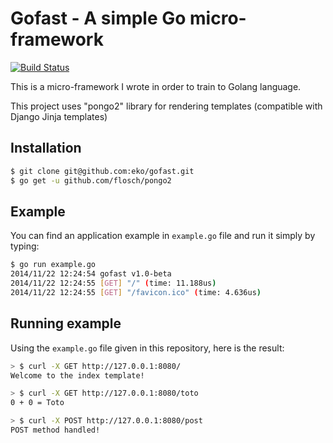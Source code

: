 Gofast - A simple Go micro-framework
====================================

[![Build Status](https://secure.travis-ci.org/eko/gofast.png?branch=master)](http://travis-ci.org/eko/gofast)

This is a micro-framework I wrote in order to train to Golang language.

This project uses "pongo2" library for rendering templates (compatible with Django Jinja templates)

Installation
------------

```bash
$ git clone git@github.com:eko/gofast.git
$ go get -u github.com/flosch/pongo2
```

Example
-------

You can find an application example in `example.go` file and run it simply by typing:

```bash
$ go run example.go
2014/11/22 12:24:54 gofast v1.0-beta
2014/11/22 12:24:55 [GET] "/" (time: 11.188us)
2014/11/22 12:24:55 [GET] "/favicon.ico" (time: 4.636us)
```

Running example
---------------

Using the `example.go` file given in this repository, here is the result:

```bash
> $ curl -X GET http://127.0.0.1:8080/
Welcome to the index template!

> $ curl -X GET http://127.0.0.1:8080/toto
0 + 0 = Toto

> $ curl -X POST http://127.0.0.1:8080/post
POST method handled!
```